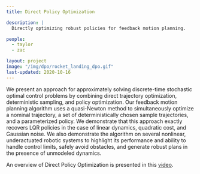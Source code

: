 ```yaml
---
title: Direct Policy Optimization

description: |
  Directly optimizing robust policies for feedback motion planning.

people:
  - taylor
  - zac

layout: project
image: "/img/dpo/rocket_landing_dpo.gif"
last-updated: 2020-10-16
---
```


We present an approach for approximately solving discrete-time stochastic optimal control problems by combining direct trajectory optimization, deterministic sampling, and policy optimization. Our feedback motion planning algorithm uses a quasi-Newton method to simultaneously optimize a nominal trajectory, a set of deterministically chosen sample trajectories, and a parameterized policy. We demonstrate that this approach exactly recovers LQR policies in the case of linear dynamics, quadratic cost, and Gaussian noise. We also demonstrate the algorithm on several nonlinear, underactuated robotic systems to highlight its performance and ability to handle control limits, safely avoid obstacles, and generate robust plans in the presence of unmodeled dynamics.

An overview of Direct Policy Optimization is presented in this 
[video](https://youtu.be/oooab9QRHKs "video").
